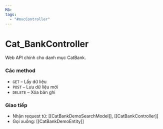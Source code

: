 ```yaml
---
Mã: 
tags:
  - "#mvcController"
---
```


# Cat_BankController

Web API chính cho danh mục CatBank.

### Các method
- `GET` – Lấy dữ liệu
- `POST` – Lưu dữ liệu mới
- `DELETE` – Xóa bản ghi

### Giao tiếp
- Nhận request từ: [[CatBankDemoSearchModel]], [[CatBankController]]
- Gọi xuống: [[CatBankDemoEntity]]
